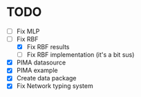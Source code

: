 # TODO

- [ ] Fix MLP
- [ ] Fix RBF
  - [x] Fix RBF results
  - [ ] Fix RBF implementation (it's a bit sus)
- [x] PIMA datasource
- [x] PIMA example
- [x] Create data package
- [x] Fix Network typing system